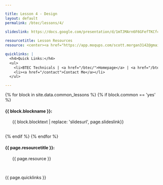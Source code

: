 ```yaml
---

title: Lesson 4 - Design
layout: default
permalink: /btec/lessons/4/
    
slideslink: https://docs.google.com/presentation/d/1mTJMArn6F6GFefTKCfcXHOoKU7Yteg0bLEj3TEuDoZk/export/pdf

resourcetitle: Lesson Resources
resource: <center><a href="https://app.moqups.com/scott.morgan3142@gmail.com/3DCXzWsOoQ/view/page/aa9df7b72" class="btn btn-ghost" target="_blank"><em>Moqup</em> Example</a></center>

quicklinks: |
  <h4>Quick Links:</h4>
  <ul>
    <li>BTEC Technicals | <a href="/btec/">Homepage</a> | <a href="/btec/lessons/0/">Lesson 0 - Introduction</a></li>
    <li><a href="/contact">Contact Me</a></li>
  </ul> 

---
```


{% for block in site.data.common_lessons %}
  {% if block.common == 'yes' %}
  <h4 id="{{ block.idtag }}">{{ block.blockname }}:</h4>
  <ul>
    {{ block.blocktext | replace: 'slidesurl', page.slideslink}}
  </ul>
  <br/>
  {% endif %}
{% endfor %}

<h4>{{ page.resourcetitle }}:</h4>
<ul>
  {{ page.resource }}
</ul>
<br/>

{{ page.quicklinks }}

<br/>
